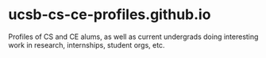 # ucsb-cs-ce-profiles.github.io
Profiles of CS and CE alums, as well as current undergrads doing interesting work in research, internships, student orgs, etc.
